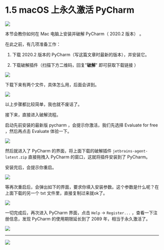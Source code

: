 # 1.5 macOS 上永久激活 PyCharm

![](http://image.iswbm.com/20200804124133.png)

本节会教你如何在 Mac 电脑上安装并破解 PyCharm（ 2020.2 版本） 。

在此之前，有几项准备工作：

1. 下载 2020.2 版本的 PyCharm（写这篇文章时最新的版本），并安装它。

2. 下载破解插件（扫描下方二维码，回复"**破解**" 即可获取下载链接 ）

![](http://image.iswbm.com/20200822232148.png)

下载下来有两个文件，具体怎么用，后面会讲到。

![](http://image.iswbm.com/20200822231023.png)



以上步骤都比较简单，我也就不废话了。

接下来，直接进入破解流程。

启动先前安装的最新版 pycharm ，会提示你激活，我们先选择 Evaluate for free ，然后再点击 Evaluate 体验一下。

![](http://image.iswbm.com/20200822224451.png)

然后就进入了 PyCharm 的界面，将上面下载的破解插件 `jetbrains-agent-latest.zip` 直接拖拽入 PyCharm 的窗口，这就将插件安装到了 PyCharm。

安装完后，会提示你重启。

![](http://image.iswbm.com/image-20200822225834782.png)

等再次重启后，会弹出如下的界面，要求你填入安装参数。这个参数是什么呢？在上面下载的另一个 txt 文件里，直接复制过来就ok了。

![](http://image.iswbm.com/20200822225455.png)

一切完成后，再次进入 PyCharm 界面，点击 `Help` -> `Register...` ，查看一下注册信息，发现 PyCharm 的使用期限延长到了 2089 年，相当于永久激活了。

![](http://image.iswbm.com/20200822225534.png)



---

![](http://image.iswbm.com/20200607174235.png)

